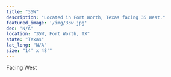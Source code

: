 ```yaml
---
title: "35W"
description: "Located in Fort Worth, Texas facing 35 West."
featured_image: '/img/35w.jpg'
dec: "N/A"
location: "35W, Fort Worth, TX"
state: "Texas"
lat_long: "N/A"
size: "14' x 48'"
---
```

Facing West
